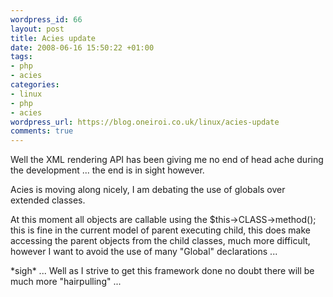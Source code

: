 ```yaml
--- 
wordpress_id: 66
layout: post
title: Acies update
date: 2008-06-16 15:50:22 +01:00
tags: 
- php
- acies
categories: 
- linux
- php
- acies
wordpress_url: https://blog.oneiroi.co.uk/linux/acies-update
comments: true
---
```

<p>Well the XML rendering API has been giving me no end of head ache during the development ... the end is in sight however.</p>
<p>Acies is moving along nicely, I am debating the use of globals over extended classes.</p>
<p>At this moment all objects are callable using the $this->CLASS->method(); this is fine in the current model of parent executing child, this does make accessing the parent objects from the child classes, much more difficult, however I want to avoid the use of many "Global" declarations ...</p>
<p>*sigh* ... Well as I strive to get this framework done no doubt there will be much more "hairpulling" ...</p>
